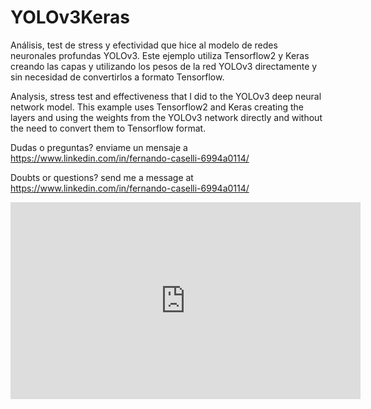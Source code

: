 # YOLOv3Keras
Análisis, test de stress y efectividad que hice al modelo de redes neuronales profundas YOLOv3.
Este ejemplo utiliza Tensorflow2 y Keras creando las capas y utilizando los pesos de la red YOLOv3 directamente y sin necesidad de convertirlos a formato Tensorflow.

Analysis, stress test and effectiveness that I did to the YOLOv3 deep neural network model.
This example uses Tensorflow2 and Keras creating the layers and using the weights from the YOLOv3 network directly and without the need to convert them to Tensorflow format.

Dudas o preguntas? enviame un mensaje a https://www.linkedin.com/in/fernando-caselli-6994a0114/

Doubts or questions? send me a message at https://www.linkedin.com/in/fernando-caselli-6994a0114/


<iframe width="560" height="315" src="https://youtu.be/UrKHFy_xrDA" frameborder="0" allow="autoplay; encrypted-media" allowfullscreen></iframe>
